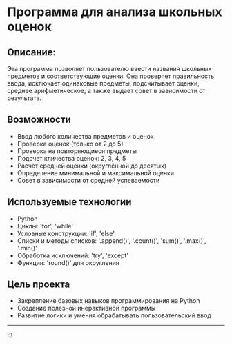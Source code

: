 # Программа для анализа школьных оценок


## Описание:
Эта программа позволяет пользователю ввести названия школьных предметов и соответствующие оценки.
Она проверяет правильность ввода, исключает одинаковые предметы, подсчитывает оценки, среднее арифметическое, а также выдает совет в зависимости от результата.


## Возможности

- Ввод любого количества предметов и оценок
- Проверка оценок (только от 2 до 5)
- Проверка на повторяющиеся предметы
- Подсчет кличества оценок: 2, 3, 4, 5
- Расчет средней оценки (округлённой до десятых)
- Определение минимальной и максимальной оценки
- Совет в зависимости от средней успеваемости


## Используемые технологии

- Python
- Циклы: 'for', 'while'
- Условные конструкции: 'if', 'else'
- Списки и методы списков: '.append()', '.count()', 'sum()', '.max()', '.min()'
- Обработка исключений: 'try', 'except'
- Функция: 'round()' для округления

## Цель проекта

- Закрепление базовых навыков программирования на Python
- Создание полезной инерактивной программы
- Развитие логики и умения обрабатывать пользовательский ввод


---
:3
